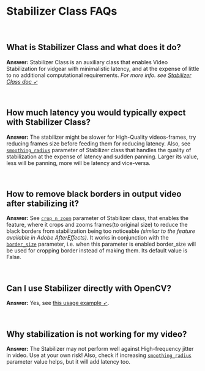 <!--
===============================================
vidgear library source-code is deployed under the Apache 2.0 License:

Copyright (c) 2019-2020 Abhishek Thakur(@abhiTronix) <abhi.una12@gmail.com>

Licensed under the Apache License, Version 2.0 (the "License");
you may not use this file except in compliance with the License.
You may obtain a copy of the License at

   http://www.apache.org/licenses/LICENSE-2.0

Unless required by applicable law or agreed to in writing, software
distributed under the License is distributed on an "AS IS" BASIS,
WITHOUT WARRANTIES OR CONDITIONS OF ANY KIND, either express or implied.
See the License for the specific language governing permissions and
limitations under the License.
===============================================
-->

# Stabilizer Class FAQs

&nbsp;

## What is Stabilizer Class and what does it do?

**Answer:** Stabilizer Class is an auxiliary class that enables Video Stabilization for vidgear with minimalistic latency, and at the expense of little to no additional computational requirements. _For more info. see [Stabilizer Class doc ➶](../../gears/stabilizer/overview/)_

&nbsp;

## How much latency you would typically expect with Stabilizer Class?

**Answer:** The stabilizer might be slower for High-Quality videos-frames, try reducing frames size before feeding them for reducing latency. Also, see [`smoothing_radius`](../../gears/stabilizer/params/#smoothing_radius) parameter of Stabilizer class that handles the quality of stabilization at the expense of latency and sudden panning. Larger its value, less will be panning, more will be latency and vice-versa.

&nbsp;

## How to remove black borders in output video after stabilizing it?

**Answer:** See [`crop_n_zoom`](../../gears/stabilizer/params/#crop_n_zoom) parameter of Stabilizer class, that enables the feature, where it crops and zooms frames(to original size) to reduce the black borders from stabilization being too noticeable _(similar to the feature available in Adobe AfterEffects)_. It works in conjunction with the [`border_size`](../../gears/stabilizer/params/#border_size) parameter, i.e. when this parameter is enabled border_size will be used for cropping border instead of making them. Its default value is False.

&nbsp;

## Can I use Stabilizer directly with OpenCV?

**Answer:** Yes, see [this usage example ➶](../../gears/stabilizer/usage/#bare-minimum-usage-with-opencv).

&nbsp;

## Why stabilization is not working for my video?

**Answer:** The Stabilizer may not perform well against High-frequency jitter in video. Use at your own risk! Also, check if increasing [`smoothing_radius`](../../gears/stabilizer/params/#smoothing_radius) parameter value helps, but it will add latency too.

&nbsp;